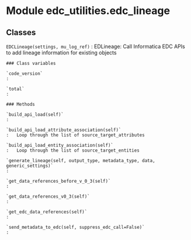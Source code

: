 Module edc_utilities.edc_lineage
================================

Classes
-------

`EDCLineage(settings, mu_log_ref)`
:   EDLineage: Call Informatica EDC APIs to add lineage information for existing objects

    ### Class variables

    `code_version`
    :

    `total`
    :

    ### Methods

    `build_api_load(self)`
    :

    `build_api_load_attribute_association(self)`
    :   Loop through the list of source_target_attributes

    `build_api_load_entity_association(self)`
    :   Loop through the list of source_target_entities

    `generate_lineage(self, output_type, metadata_type, data, generic_settings)`
    :

    `get_data_references_before_v_0_3(self)`
    :

    `get_data_references_v0_3(self)`
    :

    `get_edc_data_references(self)`
    :

    `send_metadata_to_edc(self, suppress_edc_call=False)`
    :